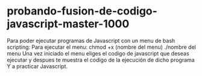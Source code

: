 # probando-fusion-de-codigo-javascript-master-1000

Para poder ejecutar programas de Javascript con un menu de bash scripting:
Para ejecutar el menu:
chmod +x (nombre del menu)
./nombre del menu
Una vez iniciado el menu eliges el codigo de javascript que deseas ejecutar y despues te muestra el codigo de la ejecución de dicho programa
Y a practicar Javascript.

